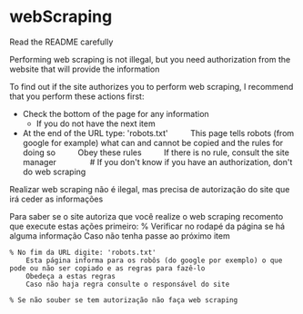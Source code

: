 # webScraping
Read the README carefully

Performing web scraping is not illegal, but you need authorization from the website that will provide the information

To find out if the site authorizes you to perform web scraping, I recommend that you perform these actions first:

- Check the bottom of the page for any information
     - If you do not have the next item
        
- At the end of the URL type: 'robots.txt'
         This page tells robots (from google for example) what can and cannot be copied and the rules for doing so
         Obey these rules
         If there is no rule, consult the site manager
        
     # If you don't know if you have an authorization, don't do web scraping
     

Realizar web scraping não é ilegal, mas precisa de autorização do site que irá ceder as informações

Para saber se o site autoriza que você realize o web scraping recomento que execute estas ações primeiro:
    % Verificar no rodapé da página se há alguma informação
        Caso não tenha passe ao próximo item
        
    % No fim da URL digite: 'robots.txt'
        Esta página informa para os robôs (do google por exemplo) o que pode ou não ser copiado e as regras para fazê-lo
        Obedeça a estas regras
        Caso não haja regra consulte o responsável do site
        
    % Se não souber se tem autorização não faça web scraping

